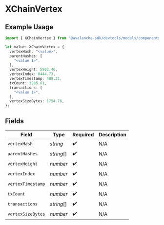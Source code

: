 # XChainVertex

## Example Usage

```typescript
import { XChainVertex } from "@avalanche-sdk/devtools/models/components";

let value: XChainVertex = {
  vertexHash: "<value>",
  parentHashes: [
    "<value 1>",
  ],
  vertexHeight: 5902.46,
  vertexIndex: 8444.73,
  vertexTimestamp: 489.21,
  txCount: 3285.61,
  transactions: [
    "<value 1>",
  ],
  vertexSizeBytes: 1754.76,
};
```

## Fields

| Field              | Type               | Required           | Description        |
| ------------------ | ------------------ | ------------------ | ------------------ |
| `vertexHash`       | *string*           | :heavy_check_mark: | N/A                |
| `parentHashes`     | *string*[]         | :heavy_check_mark: | N/A                |
| `vertexHeight`     | *number*           | :heavy_check_mark: | N/A                |
| `vertexIndex`      | *number*           | :heavy_check_mark: | N/A                |
| `vertexTimestamp`  | *number*           | :heavy_check_mark: | N/A                |
| `txCount`          | *number*           | :heavy_check_mark: | N/A                |
| `transactions`     | *string*[]         | :heavy_check_mark: | N/A                |
| `vertexSizeBytes`  | *number*           | :heavy_check_mark: | N/A                |